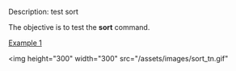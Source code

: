 Description: test sort

The objective is to test the **sort** command.

[Example 1](description_sort.md)

<img height="300" width="300" src="/assets/images/sort_tn.gif" 
